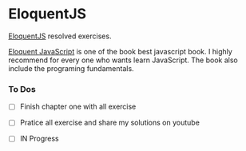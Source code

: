 # EloquentJS
[EloquentJS](https://eloquentjavascript.net/) resolved exercises.

[Eloquent JavaScript](https://eloquentjavascript.net/) is one of the book best javascript book. I highly recommend for every one who wants learn JavaScript.
The book also include the programing fundamentals. 

### To Dos
- [ ] Finish chapter one with all exercise
- [ ] Pratice all exercise and share my solutions on youtube
- [ ] IN Progress

